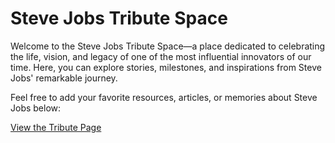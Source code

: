 # Steve Jobs Tribute Space

Welcome to the Steve Jobs Tribute Space—a place dedicated to celebrating the life, vision, and legacy of one of the most influential innovators of our time. Here, you can explore stories, milestones, and inspirations from Steve Jobs' remarkable journey.

Feel free to add your favorite resources, articles, or memories about Steve Jobs below:

<!-- Add your link here -->

[View the Tribute Page](./index.html)
